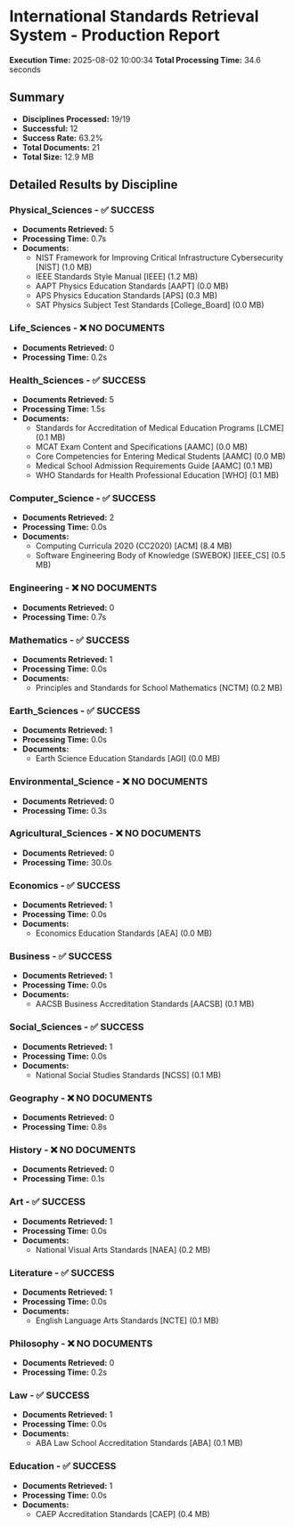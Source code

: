 # International Standards Retrieval System - Production Report

**Execution Time:** 2025-08-02 10:00:34
**Total Processing Time:** 34.6 seconds

## Summary

- **Disciplines Processed:** 19/19
- **Successful:** 12
- **Success Rate:** 63.2%
- **Total Documents:** 21
- **Total Size:** 12.9 MB

## Detailed Results by Discipline

### Physical_Sciences - ✅ SUCCESS
- **Documents Retrieved:** 5
- **Processing Time:** 0.7s
- **Documents:**
  - NIST Framework for Improving Critical Infrastructure Cybersecurity [NIST] (1.0 MB)
  - IEEE Standards Style Manual [IEEE] (1.2 MB)
  - AAPT Physics Education Standards [AAPT] (0.0 MB)
  - APS Physics Education Standards [APS] (0.3 MB)
  - SAT Physics Subject Test Standards [College_Board] (0.0 MB)

### Life_Sciences - ❌ NO DOCUMENTS
- **Documents Retrieved:** 0
- **Processing Time:** 0.2s

### Health_Sciences - ✅ SUCCESS
- **Documents Retrieved:** 5
- **Processing Time:** 1.5s
- **Documents:**
  - Standards for Accreditation of Medical Education Programs [LCME] (0.1 MB)
  - MCAT Exam Content and Specifications [AAMC] (0.0 MB)
  - Core Competencies for Entering Medical Students [AAMC] (0.0 MB)
  - Medical School Admission Requirements Guide [AAMC] (0.1 MB)
  - WHO Standards for Health Professional Education [WHO] (0.1 MB)

### Computer_Science - ✅ SUCCESS
- **Documents Retrieved:** 2
- **Processing Time:** 0.0s
- **Documents:**
  - Computing Curricula 2020 (CC2020) [ACM] (8.4 MB)
  - Software Engineering Body of Knowledge (SWEBOK) [IEEE_CS] (0.5 MB)

### Engineering - ❌ NO DOCUMENTS
- **Documents Retrieved:** 0
- **Processing Time:** 0.7s

### Mathematics - ✅ SUCCESS
- **Documents Retrieved:** 1
- **Processing Time:** 0.0s
- **Documents:**
  - Principles and Standards for School Mathematics [NCTM] (0.2 MB)

### Earth_Sciences - ✅ SUCCESS
- **Documents Retrieved:** 1
- **Processing Time:** 0.0s
- **Documents:**
  - Earth Science Education Standards [AGI] (0.0 MB)

### Environmental_Science - ❌ NO DOCUMENTS
- **Documents Retrieved:** 0
- **Processing Time:** 0.3s

### Agricultural_Sciences - ❌ NO DOCUMENTS
- **Documents Retrieved:** 0
- **Processing Time:** 30.0s

### Economics - ✅ SUCCESS
- **Documents Retrieved:** 1
- **Processing Time:** 0.0s
- **Documents:**
  - Economics Education Standards [AEA] (0.0 MB)

### Business - ✅ SUCCESS
- **Documents Retrieved:** 1
- **Processing Time:** 0.0s
- **Documents:**
  - AACSB Business Accreditation Standards [AACSB] (0.1 MB)

### Social_Sciences - ✅ SUCCESS
- **Documents Retrieved:** 1
- **Processing Time:** 0.0s
- **Documents:**
  - National Social Studies Standards [NCSS] (0.1 MB)

### Geography - ❌ NO DOCUMENTS
- **Documents Retrieved:** 0
- **Processing Time:** 0.8s

### History - ❌ NO DOCUMENTS
- **Documents Retrieved:** 0
- **Processing Time:** 0.1s

### Art - ✅ SUCCESS
- **Documents Retrieved:** 1
- **Processing Time:** 0.0s
- **Documents:**
  - National Visual Arts Standards [NAEA] (0.2 MB)

### Literature - ✅ SUCCESS
- **Documents Retrieved:** 1
- **Processing Time:** 0.0s
- **Documents:**
  - English Language Arts Standards [NCTE] (0.1 MB)

### Philosophy - ❌ NO DOCUMENTS
- **Documents Retrieved:** 0
- **Processing Time:** 0.2s

### Law - ✅ SUCCESS
- **Documents Retrieved:** 1
- **Processing Time:** 0.0s
- **Documents:**
  - ABA Law School Accreditation Standards [ABA] (0.1 MB)

### Education - ✅ SUCCESS
- **Documents Retrieved:** 1
- **Processing Time:** 0.0s
- **Documents:**
  - CAEP Accreditation Standards [CAEP] (0.4 MB)

